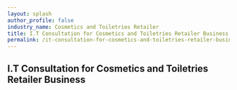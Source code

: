 ```yaml
---
layout: splash 
author_profile: false 
industry_name: Cosmetics and Toiletries Retailer
title: I.T Consultation for Cosmetics and Toiletries Retailer Business
permalink: /it-consultation-for-cosmetics-and-toiletries-retailer-business
---
```


## I.T Consultation for Cosmetics and Toiletries Retailer Business